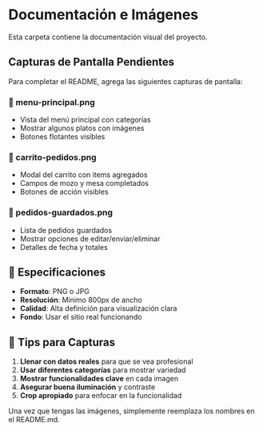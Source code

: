 # Documentación e Imágenes

Esta carpeta contiene la documentación visual del proyecto.

## Capturas de Pantalla Pendientes

Para completar el README, agrega las siguientes capturas de pantalla:

### 📱 menu-principal.png
- Vista del menú principal con categorías
- Mostrar algunos platos con imágenes
- Botones flotantes visibles

### 🛒 carrito-pedidos.png  
- Modal del carrito con items agregados
- Campos de mozo y mesa completados
- Botones de acción visibles

### 💾 pedidos-guardados.png
- Lista de pedidos guardados
- Mostrar opciones de editar/enviar/eliminar
- Detalles de fecha y totales

## 📐 Especificaciones

- **Formato**: PNG o JPG
- **Resolución**: Mínimo 800px de ancho
- **Calidad**: Alta definición para visualización clara
- **Fondo**: Usar el sitio real funcionando

## 🎨 Tips para Capturas

1. **Llenar con datos reales** para que se vea profesional
2. **Usar diferentes categorías** para mostrar variedad
3. **Mostrar funcionalidades clave** en cada imagen
4. **Asegurar buena iluminación** y contraste
5. **Crop apropiado** para enfocar en la funcionalidad

Una vez que tengas las imágenes, simplemente reemplaza los nombres en el README.md.
